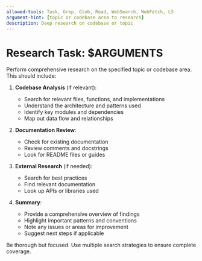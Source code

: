 ```yaml
---
allowed-tools: Task, Grep, Glob, Read, WebSearch, WebFetch, LS
argument-hint: [topic or codebase area to research]
description: Deep research on codebase or topic
---
```


# Research Task: $ARGUMENTS

Perform comprehensive research on the specified topic or codebase area. This should include:

1. **Codebase Analysis** (if relevant):
   - Search for relevant files, functions, and implementations
   - Understand the architecture and patterns used
   - Identify key modules and dependencies
   - Map out data flow and relationships

2. **Documentation Review**:
   - Check for existing documentation
   - Review comments and docstrings
   - Look for README files or guides

3. **External Research** (if needed):
   - Search for best practices
   - Find relevant documentation
   - Look up APIs or libraries used

4. **Summary**:
   - Provide a comprehensive overview of findings
   - Highlight important patterns and conventions
   - Note any issues or areas for improvement
   - Suggest next steps if applicable

Be thorough but focused. Use multiple search strategies to ensure complete coverage.